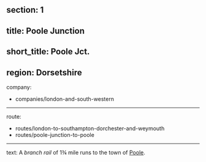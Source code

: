 ﻿section: 1
----
title: Poole Junction
----
short_title: Poole Jct.
----
region: Dorsetshire
----
company:
- companies/london-and-south-western
----
route:
- routes/london-to-southampton-dorchester-and-weymouth
- routes/poole-junction-to-poole
----
text: A *branch rail* of 1¾ mile runs to the town of [Poole](/stations/poole).
